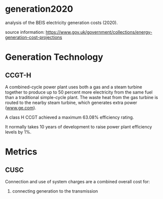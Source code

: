 # generation2020
analysis of the BEIS electricity generation costs (2020).

source information:
https://www.gov.uk/government/collections/energy-generation-cost-projections


# Generation Technology

## CCGT-H
A combined-cycle power plant uses both a gas and a steam turbine together to produce up to 50 percent more electricity from the same fuel than a traditional simple-cycle plant. The waste heat from the gas turbine is routed to the nearby steam turbine, which generates extra power (www.ge.com).

A class H CCGT achieved a maximum 63.08% efficiency rating.

It normally takes 10 years of development to raise power plant efficiency levels by 1%.



# Metrics

## CUSC
Connection and use of system charges are a combined overall cost for:
1. connecting generation to the transmission 
